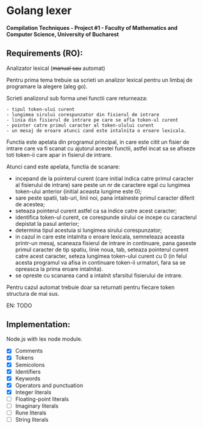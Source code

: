 # Golang lexer
#### Compilation Techniques - Project #1 - Faculty of Mathematics and Computer Science, University of Bucharest

## Requirements (RO):

Analizator lexical (~~manual sau~~ automat)

Pentru prima tema trebuie sa scrieti un analizor lexical pentru un limbaj de programare la alegere (aleg go). 

Scrieti analizorul sub forma unei functii care returneaza:

```
- tipul token-ului curent
- lungimea sirului corespunzator din fisierul de intrare
- linia din fisierul de intrare pe care se afla token-ul curent
- pointer catre primul caracter al token-ulului curent
- un mesaj de eroare atunci cand este intalnita o eroare lexicala.
```

Functia este apelata din programul principal, in care este citit un fisier de intrare care va fi scanat cu ajutorul acestei functii, astfel incat sa se afiseze toti token-ii care apar in fisierul de intrare. 

Atunci cand este apelata, functia de scanare:

- incepand de la pointerul curent (care initial indica catre primul caracter al fisierului de intrare) sare peste un nr de caractere egal cu lungimea token-ului anterior (initial aceasta lungime este 0);
- sare peste spatii, tab-uri, linii noi, pana intalneste primul caracter diferit de acestea; 
- seteaza pointerul curent astfel ca sa indice catre acest caracter;
- identifica token-ul curent, ce corespunde sirului ce incepe cu caracterul depistat la pasul anterior; 
- determina tipul acestuia si lungimea sirului corespunzator;
- in cazul in care este intalnita o eroare lexicala, semneleaza aceasta printr-un mesaj, scaneaza fisierul de intrare in continuare, pana gaseste primul caracter de tip spatiu, linie noua, tab, seteaza pointerul curent catre acest caracter, seteza lungimea token-ului curent cu 0 (in felul acesta programul va afisa in continuare token-ii urmatori, fara sa se opreasca la prima eroare intalnita).
- se opreste cu scanarea cand a intalnit sfarsitul fisierului de intrare.

Pentru cazul automat trebuie doar sa returnati pentru fiecare token structura de mai sus.

EN: TODO

## Implementation: 
Node.js with lex node module.

- [x] Comments
- [x] Tokens
- [x] Semicolons
- [x] Identifiers
- [x] Keywords
- [x] Operators and punctuation
- [x] Integer literals
- [ ] Floating-point literals
- [ ] Imaginary literals
- [ ] Rune literals
- [ ] String literals

